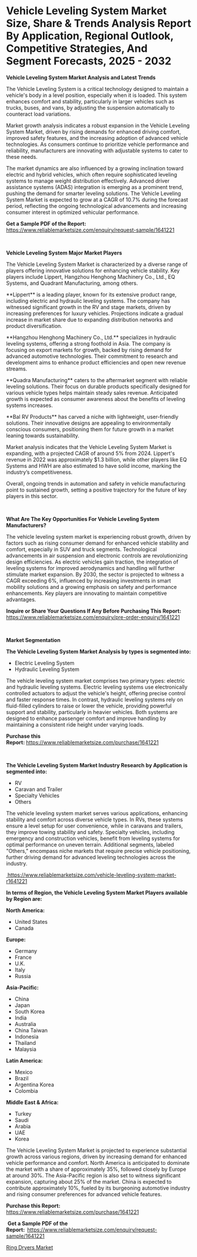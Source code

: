<p><h1>Vehicle Leveling System Market Size, Share & Trends Analysis Report By Application, Regional Outlook, Competitive Strategies, And Segment Forecasts, 2025 - 2032</h1></p><p><strong>Vehicle Leveling System Market Analysis and Latest Trends</strong></p>
<p><p>The Vehicle Leveling System is a critical technology designed to maintain a vehicle's body in a level position, especially when it is loaded. This system enhances comfort and stability, particularly in larger vehicles such as trucks, buses, and vans, by adjusting the suspension automatically to counteract load variations. </p><p>Market growth analysis indicates a robust expansion in the Vehicle Leveling System Market, driven by rising demands for enhanced driving comfort, improved safety features, and the increasing adoption of advanced vehicle technologies. As consumers continue to prioritize vehicle performance and reliability, manufacturers are innovating with adjustable systems to cater to these needs. </p><p>The market dynamics are also influenced by a growing inclination toward electric and hybrid vehicles, which often require sophisticated leveling systems to manage weight distribution effectively. Advanced driver assistance systems (ADAS) integration is emerging as a prominent trend, pushing the demand for smarter leveling solutions. The Vehicle Leveling System Market is expected to grow at a CAGR of 10.7% during the forecast period, reflecting the ongoing technological advancements and increasing consumer interest in optimized vehicular performance.</p></p>
<p><strong>Get a Sample PDF of the Report:&nbsp;</strong> <a href="https://www.reliablemarketsize.com/enquiry/request-sample/1641221?utm_campaign=2875&utm_medium=2&utm_source=Github&utm_content=ia&utm_term=11042025&utm_id=vehicle-leveling-system">https://www.reliablemarketsize.com/enquiry/request-sample/1641221</a></p>
<p>&nbsp;</p>
<p><strong>Vehicle Leveling System Major Market Players</strong></p>
<p><p>The Vehicle Leveling System Market is characterized by a diverse range of players offering innovative solutions for enhancing vehicle stability. Key players include Lippert, Hangzhou Henghong Machinery Co., Ltd., EQ Systems, and Quadrant Manufacturing, among others.</p><p>**Lippert** is a leading player, known for its extensive product range, including electric and hydraulic leveling systems. The company has witnessed significant growth in the RV and stage markets, driven by increasing preferences for luxury vehicles. Projections indicate a gradual increase in market share due to expanding distribution networks and product diversification.</p><p>**Hangzhou Henghong Machinery Co., Ltd.** specializes in hydraulic leveling systems, offering a strong foothold in Asia. The company is focusing on export markets for growth, backed by rising demand for advanced automotive technologies. Their commitment to research and development aims to enhance product efficiencies and open new revenue streams.</p><p>**Quadra Manufacturing** caters to the aftermarket segment with reliable leveling solutions. Their focus on durable products specifically designed for various vehicle types helps maintain steady sales revenue. Anticipated growth is expected as consumer awareness about the benefits of leveling systems increases.</p><p>**Bal RV Products** has carved a niche with lightweight, user-friendly solutions. Their innovative designs are appealing to environmentally conscious consumers, positioning them for future growth in a market leaning towards sustainability.</p><p>Market analysis indicates that the Vehicle Leveling System Market is expanding, with a projected CAGR of around 5% from 2024. Lippert's revenue in 2022 was approximately $1.3 billion, while other players like EQ Systems and HWH are also estimated to have solid income, marking the industry’s competitiveness.</p><p>Overall, ongoing trends in automation and safety in vehicle manufacturing point to sustained growth, setting a positive trajectory for the future of key players in this sector.</p></p>
<p>&nbsp;</p>
<p><strong>What Are The Key Opportunities For Vehicle Leveling System Manufacturers?</strong></p>
<p><p>The vehicle leveling system market is experiencing robust growth, driven by factors such as rising consumer demand for enhanced vehicle stability and comfort, especially in SUV and truck segments. Technological advancements in air suspension and electronic controls are revolutionizing design efficiencies. As electric vehicles gain traction, the integration of leveling systems for improved aerodynamics and handling will further stimulate market expansion. By 2030, the sector is projected to witness a CAGR exceeding 6%, influenced by increasing investments in smart mobility solutions and a growing emphasis on safety and performance enhancements. Key players are innovating to maintain competitive advantages.</p></p>
<p><strong>Inquire or Share Your Questions If Any Before Purchasing This Report:</strong> <a href="https://www.reliablemarketsize.com/enquiry/pre-order-enquiry/1641221?utm_campaign=2875&utm_medium=2&utm_source=Github&utm_content=ia&utm_term=11042025&utm_id=vehicle-leveling-system">https://www.reliablemarketsize.com/enquiry/pre-order-enquiry/1641221</a></p>
<p>&nbsp;</p>
<p><strong>Market Segmentation</strong></p>
<p><strong>The Vehicle Leveling System Market Analysis by types is segmented into:</strong></p>
<p><ul><li>Electric Leveling System</li><li>Hydraulic Leveling System</li></ul></p>
<p><p>The vehicle leveling system market comprises two primary types: electric and hydraulic leveling systems. Electric leveling systems use electronically controlled actuators to adjust the vehicle's height, offering precise control and faster response times. In contrast, hydraulic leveling systems rely on fluid-filled cylinders to raise or lower the vehicle, providing powerful support and stability, particularly in heavier vehicles. Both systems are designed to enhance passenger comfort and improve handling by maintaining a consistent ride height under varying loads.</p></p>
<p><strong>Purchase this Report:&nbsp;</strong><a href="https://www.reliablemarketsize.com/purchase/1641221?utm_campaign=2875&utm_medium=2&utm_source=Github&utm_content=ia&utm_term=11042025&utm_id=vehicle-leveling-system">https://www.reliablemarketsize.com/purchase/1641221</a></p>
<p>&nbsp;</p>
<p><strong>The Vehicle Leveling System Market Industry Research by Application is segmented into:</strong></p>
<p><ul><li>RV</li><li>Caravan and Trailer</li><li>Specialty Vehicles</li><li>Others</li></ul></p>
<p><p>The vehicle leveling system market serves various applications, enhancing stability and comfort across diverse vehicle types. In RVs, these systems ensure a level setup for user convenience, while in caravans and trailers, they improve towing stability and safety. Specialty vehicles, including emergency and construction vehicles, benefit from leveling systems for optimal performance on uneven terrain. Additional segments, labeled "Others," encompass niche markets that require precise vehicle positioning, further driving demand for advanced leveling technologies across the industry.</p></p>
<p><a href="https://www.reliablemarketsize.com/vehicle-leveling-system-market-r1641221?utm_campaign=2875&utm_medium=2&utm_source=Github&utm_content=ia&utm_term=11042025&utm_id=vehicle-leveling-system">&nbsp;https://www.reliablemarketsize.com/vehicle-leveling-system-market-r1641221</a></p>
<p><strong>In terms of Region, the Vehicle Leveling System Market Players available by Region are:</strong></p>
<p>
    <p> <strong> North America: </strong>
        <ul>
            <li>United States</li>
            <li>Canada</li>
        </ul>
        </p> 
    <p> <strong> Europe: </strong>
        <ul>
            <li>Germany</li>
            <li>France</li>
            <li>U.K.</li>
            <li>Italy</li>
            <li>Russia</li>
        </ul>
        </p> 
    <p> <strong> Asia-Pacific: </strong>
        <ul>
            <li>China</li>
            <li>Japan</li>
            <li>South Korea</li>
            <li>India</li>
            <li>Australia</li>
            <li>China Taiwan</li>
            <li>Indonesia</li>
            <li>Thailand</li>
            <li>Malaysia</li>
        </ul>
        </p> 
    <p> <strong> Latin America: </strong>
        <ul>
            <li>Mexico</li>
            <li>Brazil</li>
            <li>Argentina Korea</li>
            <li>Colombia</li>
        </ul>
        </p> 
    <p> <strong> Middle East & Africa: </strong>
        <ul>
            <li>Turkey</li>
            <li>Saudi</li>
            <li>Arabia</li>
            <li>UAE</li>
            <li>Korea</li>
        </ul>
    </p>
    </p>
<p><p>The Vehicle Leveling System Market is projected to experience substantial growth across various regions, driven by increasing demand for enhanced vehicle performance and comfort. North America is anticipated to dominate the market with a share of approximately 35%, followed closely by Europe at around 30%. The Asia-Pacific region is also set to witness significant expansion, capturing about 25% of the market. China is expected to contribute approximately 10%, fueled by its burgeoning automotive industry and rising consumer preferences for advanced vehicle features.</p></p>
<p><strong>Purchase this Report: </strong><a href="https://www.reliablemarketsize.com/purchase/1641221?utm_campaign=2875&utm_medium=2&utm_source=Github&utm_content=ia&utm_term=11042025&utm_id=vehicle-leveling-system">https://www.reliablemarketsize.com/purchase/1641221</a></p>
<p>&nbsp;<strong>Get a Sample PDF of the Report:&nbsp;&nbsp;</strong><a href="https://www.reliablemarketsize.com/enquiry/request-sample/1641221?utm_campaign=2875&utm_medium=2&utm_source=Github&utm_content=ia&utm_term=11042025&utm_id=vehicle-leveling-system">https://www.reliablemarketsize.com/enquiry/request-sample/1641221</a></p>
<p><strong></strong></p>
<p><p><a href="https://github.com/awwqamet/Market-Research-Report-List-1/blob/main/ring-dryers-market.md?utm_campaign=2875&utm_medium=2&utm_source=Github&utm_content=ia&utm_term=11042025&utm_id=vehicle-leveling-system">Ring Dryers Market</a></p></p>